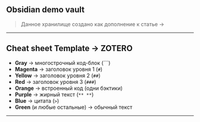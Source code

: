 ## Obsidian demo vault 

> Данное хранилище создано как дополнение к статье ->

***

## Cheat sheet Template -> ZOTERO

- **Gray** → многострочный код-блок (```)
- **Magenta** → заголовок уровня 1 (`#`)
- **Yellow** → заголовок уровня 2 (`##`)
- **Red** → заголовок уровня 3 (`###`)
- **Orange** → встроенный код (одни бэктики)
- **Purple** → жирный текст (`** **`)
- **Blue** → цитата (`>`)
- **Green** (и любые остальные) → обычный текст

***